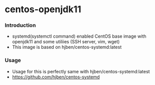 # centos-openjdk11
### Introduction
- systemd(systemctl command) enabled CentOS base image with openjdk11 and some utiliies (SSH server, vim, wget)
- This image is based on hjben/centos-systemd:latest

### Usage
- Usage for this is perfectly same with hjben/centos-systemd:latest
- https://github.com/hjben/centos-systemd
